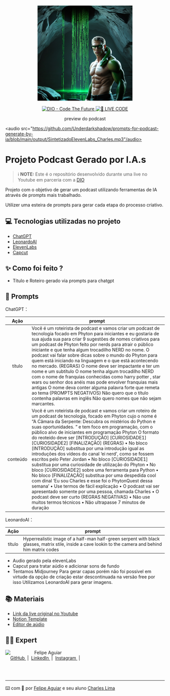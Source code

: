 <p align="center">
<img 
    src="./assets/CharlesCapaByLeonardo_hybrid_creature.jpg"
    width="300"
/>
</p>

<p align="center">
<a href="https://dio.me/">
    <img 
        src="https://img.shields.io/badge/DIO-Code_The_Future-28DA77?logo=youtube" 
        alt="DIO - Code The Future">
</a>
<a href="https://dio.me/">
<img 
    src="https://img.shields.io/badge/🔴_LIVE_CODE-FF5E72" 
    alt="🔴 LIVE CODE">
</a>
</p>

<p align="center">
    preview do podcast

<audio src="https://github.com/Underdarkshadow/prompts-for-podcast-generate-by-ia/blob/main/output/SintetizadoElevenLabs_Charles.mp3"/audio>


# Projeto Podcast Gerado por I.A.s


 > ℹ️ **NOTE:** Este é o repositório desenvolvido durante uma live no Youtube em parceria com a [DIO](https://dio.me)

Projeto com o objetivo de gerar um podcast utilizando ferramentas de IA através de prompts mais trabalhado.

Utilizer uma esteira de prompts para gerar cada etapa do processo criativo.

## 💻 Tecnologias utilizadas no projeto

- [ChatGPT](https://chat.openai.com/) 
- [LeonardoAI](https://app.leonardo.ai/)
- [ElevenLabs](https://beta.elevenlabs.io/)
- [Capcut](https://www.capcut.com/pt-br/)

## ✨ Como foi feito ?

- Título e Roteiro gerado via prompts para chatgpt
## 🧠 Prompts


ChatGPT：

|   Ação   | prompt                                                                                                                                                                                                                                                                         |
| :------: | ------------------------------------------------------------------------------------------------------------------------------------------------------------------------------------------------------------------------------------------------------------------------------ |
|  título  | Você é um roteirista de podcast e vamos criar um podcast de tecnologia focado em Phyton para iniciantes e eu gostaria de sua ajuda sua para criar 9 sugestões de nomes criativos para um podcast de Phyton feito por nerds para atrair o público iniciante e que tenha algum trocadilho NERD no nome. O podcast vai falar sobre dicas sobre o mundo do Phyton para quem está iniciando na linguagem e o que está acontecendo no mercado. {REGRAS} O nome deve ser impactante e ter um nome e um subtítulo O nome tenha algum trocadilho NERD com o nome de franquias conhecidas como harry potter , star wars ou senhor dos anéis mas pode envolver franquias mais antigas O nome deva conter alguma palavra forte que remeta ao tema {PROMPTS NEGATIVOS} Não quero que o título contenha palavras em inglês  Não quero nomes que não sejam marcantes. |
| conteúdo | Você é um roteirista de podcast e vamos criar um roteiro de um podcast de tecnologia, focado em Phyton cujo o nome é “A Câmara da Serpente: Descubra os mistérios do Python e suas oportunidades. ” e tem foco em programação, com o público alvo de iniciantes em programação Phyton O formato do reoteido deve ser [INTRODUÇÃO] [CURIOSIDADE1] [CURIOSIDADE2] [FINALIZAÇÃO] {REGRAS} •	No bloco [INTRODUÇÃO] substitua por uma introdução igual as introduções dos vídeos do canal ‘ei nerd’, como se fossem escritos pelo Peter Jordan •	No bloco [CURIOSIDADE1] substitua por uma curiosidade de utilização do Phyton •	No bloco [CURIOSIDADE2] sobre uma ferramenta para Python •	No bloco [FINALIZAÇÃO] substitua por uma despedida cool com dinal ‘Eu sou Charles e esse foi o PhytonQuest dessa semana’ •	Use termos de fácil explicação •	O podcast vai ser apresentado somente por uma pessoa, chamada Charles •	O podcast deve ser curto {REGRAS NEGATIVAS} •	Não use muitos termos técnicos •	Não ultrapasse 7 minutos de duração  |


LeonardoAI：

|  Ação  | prompt                                                                                 |
| :----: | -------------------------------------------------------------------------------------- |
| título | Hyperrealistic image of a half-man half-green serpent with black glasses, matrix stile, inside a cave lookin to the camera and behind him matrix codes |

- Audio gerado pela elevenLabs
- Capcut para tratar aúdio e adicionar sons de fundo
- Tentamos Midjourney Para gerar capas porém não foi possivel em virtude da opção de criação estar descontinuada na versão free por isso Utilizamos LeonardoAI para gerar imagens.

## 📚 Materiais

- [Link da live original no Youtube](https://www.youtube.com)
- [Notion Template](https://helpful-jump-17b.notion.site/PAS-Podcast-AI-Studio-210489e15d7a4a73b743bb159e45d06f?pvs=4)
- [Editor de aúdio](https://www.capcut.com/editor?from_page=landing_page&__action_from=picture_V%C3%ADdeos%20profissionais%20em%20minutos,%20n%C3%A3o%20em%20horas.)

## 👨‍💻 Expert

<p>
    <img 
      align=left 
      margin=10 
      width=80 
      src="https://avatars.githubusercontent.com/u/37452836?v=4"
    />
    <p>&nbsp&nbsp&nbspFelipe Aguiar<br>
    &nbsp&nbsp&nbsp
    <a 
        href="https://github.com/felipeAguiarCode">
        GitHub
    </a>
    &nbsp;|&nbsp;
    <a 
        href="www.linkedin.com/in/felipe-exe">
        LinkedIn
    </a>
    &nbsp;|&nbsp;
    <a 
        href="https://www.instagram.com/felipeaguiar.exe/">
        Instagram
    </a>
    &nbsp;|&nbsp;</p>
</p>
<br/><br/>
<p>

---

⌨️ com 💜 por [Felipe Aguiar](https://github.com/felipeAguiarCode) e seu aluno [Charles Lima](https://github.com/Underdarkshadow)

